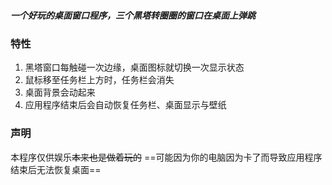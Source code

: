 ##### 一个好玩的桌面窗口程序，三个黑塔转圈圈的窗口在桌面上弹跳

### 特性
1. 黑塔窗口每触碰一次边缘，桌面图标就切换一次显示状态
2. 鼠标移至任务栏上方时，任务栏会消失
3. 桌面背景会动起来
4. 应用程序结束后会自动恢复任务栏、桌面显示与壁纸

### 声明
本程序仅供娱乐~~本来也是做着玩的~~
==可能因为你的电脑因为卡了而导致应用程序结束后无法恢复桌面==
